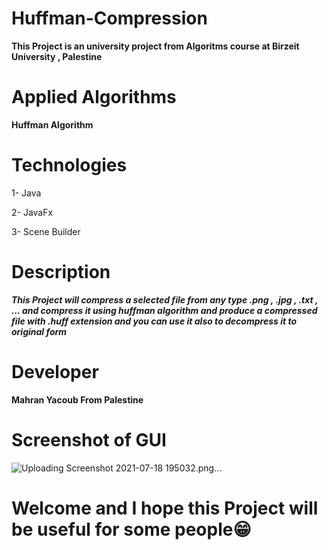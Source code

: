 # Huffman-Compression


**This Project is an university project from Algoritms course at Birzeit University , Palestine**

# Applied Algorithms 
   **Huffman Algorithm** 
   
# Technologies 
  1- Java 
  
  2- JavaFx
  
  3- Scene Builder
  
 # Description 
 
   ***This Project will compress a selected file from any type .png , .jpg , .txt , ... and compress it using huffman algorithm and produce a compressed file 
   with .huff extension and you can use it also to decompress it to original form***
   
  # Developer 
   **Mahran Yacoub From Palestine**
   
  # Screenshot of GUI
  
![Uploading Screenshot 2021-07-18 195032.png…]()
  
  
   
  # Welcome and I hope this Project will be useful for some people😁
  
  
